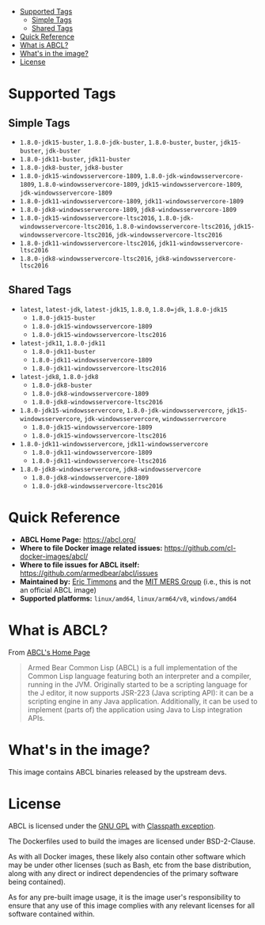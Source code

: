 - [Supported Tags](#org4bcb36c)
  - [Simple Tags](#org8ec3ab1)
  - [Shared Tags](#orgfbf69a8)
- [Quick Reference](#org9955b16)
- [What is ABCL?](#org0191a6b)
- [What's in the image?](#orgb209317)
- [License](#org2b305be)



<a id="org4bcb36c"></a>

# Supported Tags


<a id="org8ec3ab1"></a>

## Simple Tags

-   `1.8.0-jdk15-buster`, `1.8.0-jdk-buster`, `1.8.0-buster`, `buster`, `jdk15-buster`, `jdk-buster`
-   `1.8.0-jdk11-buster`, `jdk11-buster`
-   `1.8.0-jdk8-buster`, `jdk8-buster`
-   `1.8.0-jdk15-windowsservercore-1809`, `1.8.0-jdk-windowsservercore-1809`, `1.8.0-windowsservercore-1809`, `jdk15-windowsservercore-1809`, `jdk-windowsservercore-1809`
-   `1.8.0-jdk11-windowsservercore-1809`, `jdk11-windowsservercore-1809`
-   `1.8.0-jdk8-windowsservercore-1809`, `jdk8-windowsservercore-1809`
-   `1.8.0-jdk15-windowsservercore-ltsc2016`, `1.8.0-jdk-windowsservercore-ltsc2016`, `1.8.0-windowsservercore-ltsc2016`, `jdk15-windowsservercore-ltsc2016`, `jdk-windowsservercore-ltsc2016`
-   `1.8.0-jdk11-windowsservercore-ltsc2016`, `jdk11-windowsservercore-ltsc2016`
-   `1.8.0-jdk8-windowsservercore-ltsc2016`, `jdk8-windowsservercore-ltsc2016`


<a id="orgfbf69a8"></a>

## Shared Tags

-   `latest`, `latest-jdk`, `latest-jdk15`, `1.8.0`, `1.8.0=jdk`, `1.8.0-jdk15`
    -   `1.8.0-jdk15-buster`
    -   `1.8.0-jdk15-windowsservercore-1809`
    -   `1.8.0-jdk15-windowsservercore-ltsc2016`
-   `latest-jdk11`, `1.8.0-jdk11`
    -   `1.8.0-jdk11-buster`
    -   `1.8.0-jdk11-windowsservercore-1809`
    -   `1.8.0-jdk11-windowsservercore-ltsc2016`
-   `latest-jdk8`, `1.8.0-jdk8`
    -   `1.8.0-jdk8-buster`
    -   `1.8.0-jdk8-windowsservercore-1809`
    -   `1.8.0-jdk8-windowsservercore-ltsc2016`
-   `1.8.0-jdk15-windowsservercore`, `1.8.0-jdk-windowsservercore`, `jdk15-windowsservercore`, `jdk-windowsservercore`, `windowsserrvercore`
    -   `1.8.0-jdk15-windowsservercore-1809`
    -   `1.8.0-jdk15-windowsservercore-ltsc2016`
-   `1.8.0-jdk11-windowsservercore`, `jdk11-windowsservercore`
    -   `1.8.0-jdk11-windowsservercore-1809`
    -   `1.8.0-jdk11-windowsservercore-ltsc2016`
-   `1.8.0-jdk8-windowsservercore`, `jdk8-windowsservercore`
    -   `1.8.0-jdk8-windowsservercore-1809`
    -   `1.8.0-jdk8-windowsservercore-ltsc2016`


<a id="org9955b16"></a>

# Quick Reference

-   **ABCL Home Page:** <https://abcl.org/>
-   **Where to file Docker image related issues:** <https://github.com/cl-docker-images/abcl/>
-   **Where to file issues for ABCL itself:** <https://github.com/armedbear/abcl/issues>
-   **Maintained by:** [Eric Timmons](https://github.com/daewok) and the [MIT MERS Group](https://mers.csail.mit.edu/) (i.e., this is not an official ABCL image)
-   **Supported platforms:** `linux/amd64`, `linux/arm64/v8`, `windows/amd64`


<a id="org0191a6b"></a>

# What is ABCL?

From [ABCL's Home Page](https://abcl.org)

> Armed Bear Common Lisp (ABCL) is a full implementation of the Common Lisp language featuring both an interpreter and a compiler, running in the JVM. Originally started to be a scripting language for the J editor, it now supports JSR-223 (Java scripting API): it can be a scripting engine in any Java application. Additionally, it can be used to implement (parts of) the application using Java to Lisp integration APIs.


<a id="orgb209317"></a>

# What's in the image?

This image contains ABCL binaries released by the upstream devs.


<a id="org2b305be"></a>

# License

ABCL is licensed under the [GNU GPL](https://www.gnu.org/copyleft/gpl.html) with [Classpath exception](https://www.gnu.org/software/classpath/license.html).

The Dockerfiles used to build the images are licensed under BSD-2-Clause.

As with all Docker images, these likely also contain other software which may be under other licenses (such as Bash, etc from the base distribution, along with any direct or indirect dependencies of the primary software being contained).

As for any pre-built image usage, it is the image user's responsibility to ensure that any use of this image complies with any relevant licenses for all software contained within.
